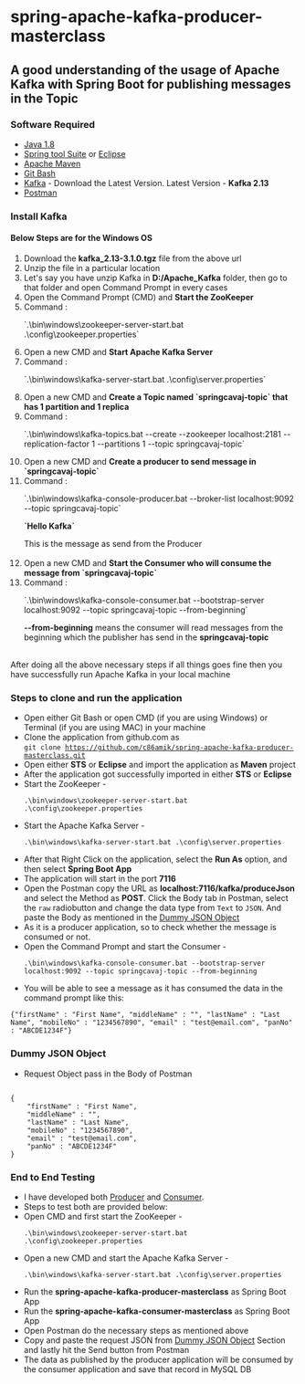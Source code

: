 # spring-apache-kafka-producer-masterclass

## A good understanding of the usage of Apache Kafka with Spring Boot for publishing messages  in the Topic

### Software Required
* [Java 1.8](https://www.oracle.com/in/java/technologies/javase/javase8-archive-downloads.html)
* [Spring tool Suite](https://spring.io/tools) or [Eclipse](https://www.eclipse.org/downloads/packages/)
* [Apache Maven](https://maven.apache.org/download.cgi)
* [Git Bash](https://git-scm.com/downloads)
* [Kafka](https://kafka.apache.org/downloads) - Download the Latest Version. Latest Version - <strong>Kafka 2.13</strong>
* [Postman](https://www.postman.com/downloads/)

### Install Kafka

#### Below Steps are for the Windows OS
<ol>
<li>Download the <strong>kafka_2.13-3.1.0.tgz</strong> file from the above url</li>
<li>Unzip the file in a particular location</li>
<li>Let's say you have unzip Kafka in <strong>D:/Apache_Kafka</strong> folder, then go to that folder and open Command Prompt in every cases
<li>Open the Command Prompt (CMD) and <strong>Start the ZooKeeper</strong></li>
<li> Command : <p>`.\bin\windows\zookeeper-server-start.bat .\config\zookeeper.properties`</p></li>
<li>Open a new CMD and <strong>Start Apache Kafka Server</strong></li>
<li>Command : <p>`.\bin\windows\kafka-server-start.bat .\config\server.properties`</p></li>
<li>Open a new CMD and <strong>Create a Topic named `springcavaj-topic` that has 1 partition and 1 replica</strong></li>
<li>Command : <p>`.\bin\windows\kafka-topics.bat --create --zookeeper localhost:2181 --replication-factor 1 --partitions 1 --topic springcavaj-topic`</p></li>
<li>Open a new CMD and <strong>Create a producer to send message in `springcavaj-topic`</strong></li>
<li>Command : <p>`.\bin\windows\kafka-console-producer.bat --broker-list localhost:9092 --topic springcavaj-topic`</p></li>
<strong><p>`Hello Kafka`</p></strong></li> This is the message as send from the Producer<br/><br/>
<li>Open a new CMD and <strong>Start the Consumer who will consume the message from `springcavaj-topic`</strong></li>
<li>Command : <p>`.\bin\windows\kafka-console-consumer.bat --bootstrap-server localhost:9092 --topic springcavaj-topic --from-beginning`</p></li> <strong>--from-beginning</strong> means the consumer will read messages from the beginning which the publisher has send in the <strong>springcavaj-topic</strong><br/><br/>
</ol>
After doing all the above necessary steps if all things goes fine then you have successfully run Apache Kafka in your local machine

### Steps to clone and run the application
* Open either Git Bash or open CMD (if you are using Windows) or Terminal (if you are using MAC) in your machine
* Clone the application from github.com as   
<code>git clone https://github.com/c86amik/spring-apache-kafka-producer-masterclass.git</code>
* Open either <strong>STS</strong> or <strong>Eclipse</strong> and import the application as <strong>Maven</strong> project
* After the application got successfully imported in either <strong>STS</strong> or <strong>Eclipse</strong>
* Start the ZooKeeper - <p>`.\bin\windows\zookeeper-server-start.bat .\config\zookeeper.properties`</p>
* Start the Apache Kafka Server - <p>`.\bin\windows\kafka-server-start.bat .\config\server.properties`</p>
* After that Right Click on the application, select the <strong>Run As</strong> option, and then select <strong>Spring Boot App</strong>
* The application will start in the port <strong>7116</strong>
* Open the Postman copy the URL as <strong>localhost:7116/kafka/produceJson</strong> and select the Method as <strong>POST</strong>. Click the Body tab in Postman, select the `raw` radiobutton and change the data type from `Text` to `JSON`. And paste the Body as mentioned in the [Dummy JSON Object](https://github.com/c86amik/spring-apache-kafka-producer-masterclass#dummy-json-object)
* As it is a producer application, so to check whether the message is consumed or not.
* Open the Command Prompt and start the Consumer - <p>`.\bin\windows\kafka-console-consumer.bat --bootstrap-server localhost:9092 --topic springcavaj-topic --from-beginning`</p>
* You will be able to see a message as it has consumed the data in the command prompt like this:
<p><code>{"firstName" : "First Name", "middleName" : "", "lastName" : "Last Name", "mobileNo" : "1234567890", "email" : "test@email.com", "panNo" : "ABCDE1234F"}</code></p>

### Dummy JSON Object
* Request Object pass in the Body of Postman
<p>
<code>
{ 
    "firstName" : "First Name",
    "middleName" : "", 
    "lastName" : "Last Name",
    "mobileNo" : "1234567890", 
    "email" : "test@email.com", 
    "panNo" : "ABCDE1234F" 
}
</code>
</p>

### End to End Testing
* I have developed both [Producer](https://github.com/c86amik/spring-apache-kafka-producer-masterclass.git) and [Consumer](https://github.com/c86amik/spring-apache-kafka-consumer-masterclass.git).
* Steps to test both are provided below:
* Open CMD and first start the ZooKeeper - <p>`.\bin\windows\zookeeper-server-start.bat .\config\zookeeper.properties`</p>
* Open a new CMD and start the Apache Kafka Server - <p>`.\bin\windows\kafka-server-start.bat .\config\server.properties`</p>
* Run the <strong>spring-apache-kafka-producer-masterclass</strong> as Spring Boot App
* Run the <strong>spring-apache-kafka-consumer-masterclass</strong> as Spring Boot App
* Open Postman do the necessary steps as mentioned above
* Copy and paste the request JSON from [Dummy JSON Object](https://github.com/c86amik/spring-apache-kafka-producer-masterclass#dummy-json-object) Section and lastly hit the Send button from Postman
* The data as published by the producer application will be consumed by the consumer application and save that record in MySQL DB